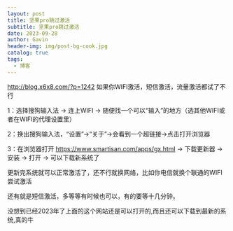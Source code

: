 ```yaml
---
layout: post
title: 坚果pro跳过激活
subtitle: 坚果pro跳过激活
date: 2023-09-28
author: Gavin
header-img: img/post-bg-cook.jpg
catalog: true
tags:
  - 博客
---
```

http://blog.x6x8.com/?p=1242
如果你WIFI激活，短信激活，流量激活都试了不行

1：选择搜狗输入法 → 连上WIFI → 随便找一个可以“输入”的地方（选其他WIFI或者在WIFI的代理设置里）

2：换出搜狗输入法，“设置”→“关于”→会看到一个超链接→点击打开浏览器

3：在浏览器打开 https://www.smartisan.com/apps/gx.html → 下载更新器 → 安装 → 打开 → 可以下载新系统了

更新完系统就可以正常激活了，还不行就换网络，比如你电信就换个联通的WIFI尝试激活

还有就是短信激活，多等等有时候也可以，有的要等十几分钟。

没想到已经2023年了上面的这个网站还是可以打开的,而且还可以下载到最新的系统,真的牛